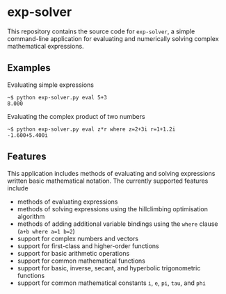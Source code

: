 # exp-solver

This repository contains the source code for `exp-solver`, a simple command-line application for evaluating and numerically solving complex mathematical expressions.

## Examples

Evaluating simple expressions
```
~$ python exp-solver.py eval 5+3
8.000
```

Evaluating the complex product of two numbers
```
~$ python exp-solver.py eval z*r where z=2+3i r=1+1.2i
-1.600+5.400i
```

## Features

This application includes methods of evaluating and solving expressions written basic mathematical notation. The currently supported features include
 - methods of evaluating expressions
 - methods of solving expressions using the hillclimbing optimisation algorithm
 - methods of adding additional variable bindings using the `where` clause (`a+b where a=1 b=2`)
 - support for complex numbers and vectors
 - support for first-class and higher-order functions
 - support for basic arithmetic operations
 - support for common mathematical functions
 - support for basic, inverse, secant, and hyperbolic trigonometric functions
 - support for common mathematical constants `i`, `e`, `pi`, `tau`, and `phi`
